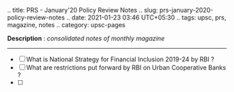.. title: PRS - January'20 Policy Review Notes
.. slug: prs-january-2020-policy-review-notes
.. date: 2021-01-23 03:46 UTC+05:30
.. tags: upsc, prs, magazine, notes
.. category: upsc-pages

**Description** : *consolidated notes of monthly magazine*

***
<!-- TEASER_END -->

- [ ] What is National Strategy for Financial Inclusion 2019-24 by RBI ?
- [ ] What are restrictions put forward by RBI on Urban Cooperative Banks ? 
- [ ] 